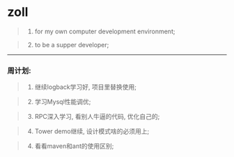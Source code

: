 # zoll

> 1. for my own computer development environment;

> 2. to be a supper developer;

***
### 周计划:

> 1. 继续logback学习好, 项目里替换使用;

> 2. 学习Mysql性能调优;

> 3. RPC深入学习, 看别人牛逼的代码, 优化自己的;

> 4. Tower demo继续, 设计模式啥的必须用上;

> 4. 看看maven和ant的使用区别;
